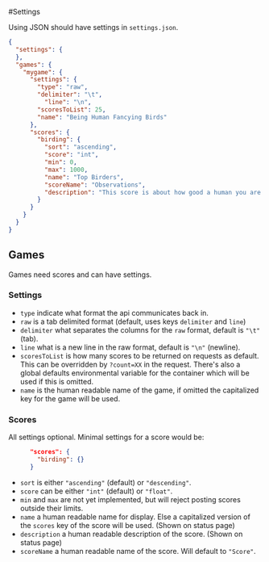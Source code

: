 #Settings

Using JSON should have settings in `settings.json`.

```json
{
  "settings": {
  },
  "games": {
    "mygame": {
      "settings": {
        "type": "raw",
        "delimiter": "\t",
	      "line": "\n",
        "scoresToList": 25,
        "name": "Being Human Fancying Birds"
      },
      "scores": {
        "birding": {
          "sort": "ascending",
          "score": "int",
          "min": 0,
          "max": 1000,
          "name": "Top Birders",
          "scoreName": "Observations",
          "description": "This score is about how good a human you are or how many birds you've seen."
        }
      }
    }
  }
}
```

## Games

Games need scores and can have settings.

### Settings

* `type` indicate what format the api communicates back in.
 * `raw` is a tab delimited format (default, uses keys `delimiter` and `line`)
* `delimiter` what separates the columns for the `raw` format, default is `"\t"` (tab).
* `line` what is a new line in the raw format, default is `"\n"` (newline).
* `scoresToList` is how many scores to be returned on requests as default.
This can be overridden by `?count=XX` in the request.
There's also a global defaults environmental variable for the container which
will be used if this is omitted.
* `name` is the human readable name of the game, if omitted the capitalized key
for the game will be used. 

### Scores

All settings optional. Minimal settings for a score would be:
```JSON
      "scores": {
        "birding": {}
      }
```

* `sort` is either `"ascending"` (default) or `"descending"`.
* `score` can be either `"int"` (default) or `"float"`.
* `min` and `max` are not yet implemented, but will reject posting scores outside their limits.
* `name` a human readable name for display. Else a capitalized version of the `scores` key of the score will be used. (Shown on status page)
* `description` a human readable description of the score. (Shown on status page)
* `scoreName` a human readable name of the score. Will default to `"Score"`.
